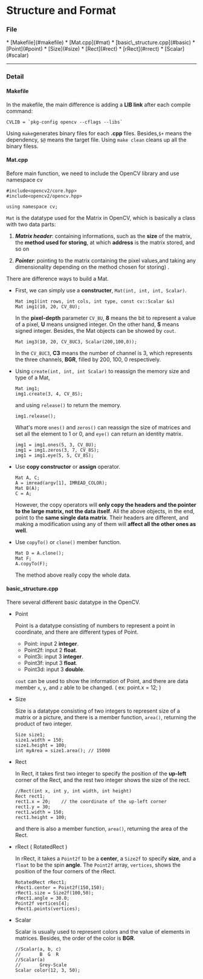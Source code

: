<h1>Structure and Format</h1>

<h3>File</h3>
* [Makefile](#makefile)
* [Mat.cpp](#mat)
* [basic\_structure.cpp](#basic)
    * [Point](#point)
    * [Size](#size)
    * [Rect](#rect)
    * [rRect](#rrect)
    * [Scalar](#scalar)


* * *

<h3>Detail</h3>

<h4 id = "makefile">Makefile</h4>

In the makefile, the main difference is adding a **LIB link** after each compile command: 

    CVLIB = `pkg-config opencv --cflags --libs`

Using `make`generates binary files for each **.cpp** files. 
Besides,`$+` means the dependency, `$@` means the target file. 
Using `make clean` cleans up all the binary filess. 

<h4 id = "mat">Mat.cpp</h4>

Before main function, we need to include the OpenCV library and use namespace cv

    #include<opencv2/core.hpp>
    #include<opencv2/opencv.hpp>

    using namespace cv;

`Mat` is the datatype used for the Matrix in OpenCV, which is basically a class with two data parts: 

1. ***Matrix header***: containing informations,  such as the **size** of the matrix, 
the **method used for storing**, at which **address** is the matrix stored, and so on

2. ***Pointer***: pointing to the matrix containing the pixel values,and taking any dimensionality depending on the method chosen for storing) .

There are difference ways to build a Mat.

*   First, we can simply use a **constructer**, `Mat(int, int, int, Scalar)`.

        Mat img1(int rows, int cols, int type, const cv::Scalar &s)
        Mat img1(10, 20, CV_8U);

    In the **pixel-depth** parameter `CV_8U`, **8** means the bit to represent a value of a pixel, 
**U** means unsigned integer. On the other hand, **S** means signed integer.
Besides, the Mat objects can be showed by `cout`.

        Mat img3(10, 20, CV_8UC3, Scalar(200,100,0));
    
    In the `CV_8UC3`, **C3** means the number of channel is 3, which represents the three channels, **BGR**, filled by 200, 100, 0 respectively. 

*   Using `create(int, int, int Scalar)` to reassign the memory size and type of a Mat,

        Mat img1;
        img1.create(3, 4, CV_8S);

    and using `release()` to return the memory.
        
        img1.release();

    What's more `ones()` and `zeros()` can reassign the size of matrices and set all the element to 1 or 0,
    and `eye()` can return an identity matrix.

        img1 = img1.ones(5, 3, CV_8U);
        img1 = img1.zeros(3, 7, CV_8S);
        img1 = img1.eye(5, 5, CV_8S);
    
*   Use **copy constructor** or **assign** operator.

        Mat A, C;
        A = imread(argv[1], IMREAD_COLOR); 
        Mat B(A);
        C = A;  

    However, the copy operators will **only copy the headers and the pointer to the large matrix, not the data itself**. 
    All the above objects, in the end, point to the **same single data matrix**. 
    Their headers are different, and making a modification using any of them will **affect all the other ones as well**.
    
*   Use `copyTo()` or `clone()` member function.

        Mat D = A.clone(); 
        Mat F;
        A.copyTo(F);

    The method above really copy the whole data.

<h4 id = "basic">basic_structure.cpp</h4>

There several different basic datatype in the OpenCV.

*   <p id = "point" >Point</p>

    Point is a datatype consisting of numbers to represent a point in coordinate, and there are different types of Point.

    * Point: input 2 **integer**.
    * Point2f: input 2 **float**.
    * Point3i: input 3 **integer**.
    * Point3f: input 3 **float**.
    * Point3d: input 3 **double**.

    `cout` can be used to show the information of Point, and there are data member `x`, `y`, and `z` able to be changed. ( ex: point.x = 12; )

*   <p id = "size" >Size</p>

    Size is a datatype consisting of two integers to represent size of a matrix or a picture, and there is a member function, `area()`, returning the product of two integer.

        Size size1;
        size1.width = 150;
        size1.height = 100;
        int myArea = size1.area(); // 15000
    
*   <p id = "rect" >Rect</p>

    In Rect, it takes first two integer to specify the position of the **up-left** corner of the Rect,
    and the rest two integer shows the size of the rect.
    
        //Rect(int x, int y, int width, int height)
        Rect rect1;
        rect1.x = 20;    // the coordinate of the up-left corner
        rect1.y = 30;
        rect1.width = 150;
        rect1.height = 100;

    and there is also a member function, `area()`, returning the area of the Rect.

*   <p id = "rrect" >rRect ( RotatedRect )</p>

    In rRect, it takes a `Point2f` to be a **center**, a `Size2f` to specify **size**, and a `float` to be the spin **angle**.
    The `Point2f` array, `vertices`,  shows the position of the four corners of the rRect.

        RotatedRect rRect1; 
        rRect1.center = Point2f(150,150);
        rRect1.size = Size2f(100,50);
        rRect1.angle = 30.0;
        Point2f vertices[4];
        rRect1.points(vertices);

*   <p id = "scalar" >Scalar</p>

    Scalar is usually used to represent colors and the value of elements in matrices.
    Besides, the order of the color is **BGR**.
    
        //Scalar(a, b, c)
        //       B  G  R
        //Scalar(a)
        //       Grey-Scale
        Scalar color(12, 3, 50);

